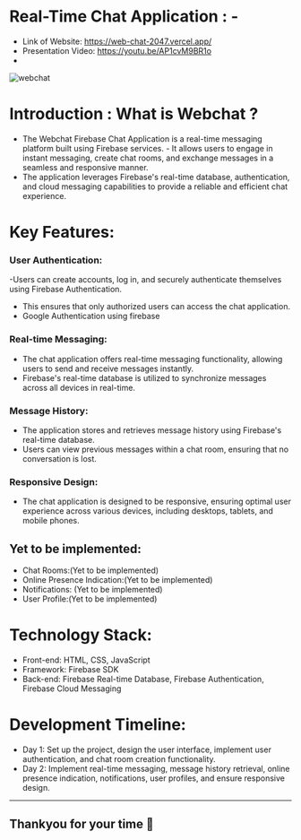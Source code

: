 # Real-Time Chat Application : -

- Link of Website: https://web-chat-2047.vercel.app/
- Presentation Video: https://youtu.be/AP1cvM9BR1o
- 
![webchat](https://github.com/KunalMehra075/WebChat/assets/112753481/c6303690-020c-4993-9350-886bddf50737)

# Introduction : What is Webchat ?

- The Webchat Firebase Chat Application is a real-time messaging platform built using Firebase services. - It allows users to engage in instant messaging, create chat rooms, and exchange messages in a seamless and responsive manner.
- The application leverages Firebase's real-time database, authentication, and cloud messaging capabilities to provide a reliable and efficient chat experience.

# Key Features:

### User Authentication:

-Users can create accounts, log in, and securely authenticate themselves using Firebase Authentication.

- This ensures that only authorized users can access the chat application.
- Google Authentication using firebase

### Real-time Messaging:

- The chat application offers real-time messaging functionality, allowing users to send and receive messages instantly.
- Firebase's real-time database is utilized to synchronize messages across all devices in real-time.

### Message History:

- The application stores and retrieves message history using Firebase's real-time database.
- Users can view previous messages within a chat room, ensuring that no conversation is lost.

### Responsive Design:

- The chat application is designed to be responsive, ensuring optimal user experience across various devices, including desktops, tablets, and mobile phones.

## Yet to be implemented:

- Chat Rooms:(Yet to be implemented)
- Online Presence Indication:(Yet to be implemented)
- Notifications: (Yet to be implemented)
- User Profile:(Yet to be implemented)

# Technology Stack:

- Front-end: HTML, CSS, JavaScript
- Framework: Firebase SDK
- Back-end: Firebase Real-time Database, Firebase Authentication, Firebase Cloud Messaging

# Development Timeline:

- Day 1: Set up the project, design the user interface, implement user authentication, and chat room creation functionality.
- Day 2: Implement real-time messaging, message history retrieval, online presence indication, notifications, user profiles, and ensure responsive design.

---

## Thankyou for your time 💝
